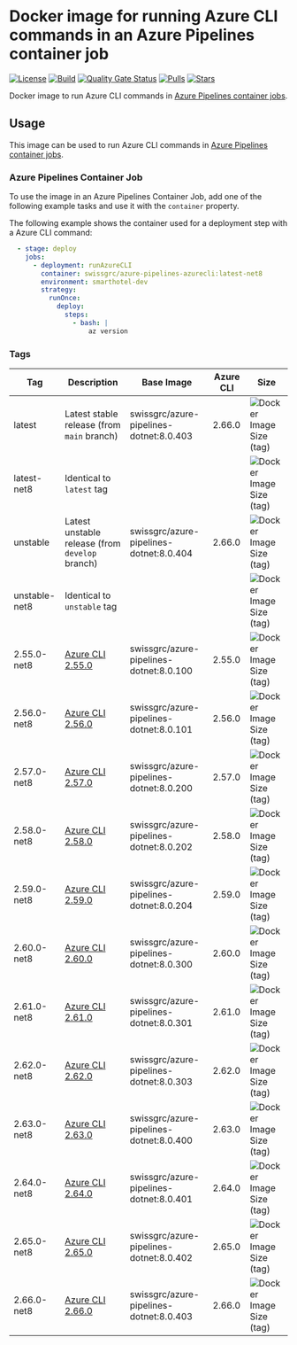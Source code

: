 # Docker image for running Azure CLI commands in an Azure Pipelines container job

<!-- markdownlint-disable MD013 -->
[![License](https://img.shields.io/badge/license-MIT-blue.svg?style=flat-square)](https://github.com/swissgrc/docker-azure-pipelines-azurecli-net8/blob/main/LICENSE) [![Build](https://img.shields.io/github/actions/workflow/status/swissgrc/docker-azure-pipelines-azurecli-net8/publish.yml?branch=develop&style=flat-square)](https://github.com/swissgrc/docker-azure-pipelines-azurecli-net8/actions/workflows/publish.yml) [![Quality Gate Status](https://sonarcloud.io/api/project_badges/measure?project=swissgrc_docker-azure-pipelines-azurecli-net8&metric=alert_status)](https://sonarcloud.io/summary/new_code?id=swissgrc_docker-azure-pipelines-azurecli-net8) [![Pulls](https://img.shields.io/docker/pulls/swissgrc/azure-pipelines-azurecli.svg?style=flat-square)](https://hub.docker.com/r/swissgrc/azure-pipelines-azurecli) [![Stars](https://img.shields.io/docker/stars/swissgrc/azure-pipelines-azurecli.svg?style=flat-square)](https://hub.docker.com/r/swissgrc/azure-pipelines-azurecli)
<!-- markdownlint-restore -->

Docker image to run Azure CLI commands in [Azure Pipelines container jobs].

## Usage

This image can be used to run Azure CLI commands in [Azure Pipelines container jobs].

### Azure Pipelines Container Job

To use the image in an Azure Pipelines Container Job, add one of the following example tasks and use it with the `container` property.

The following example shows the container used for a deployment step with a Azure CLI command:

```yaml
  - stage: deploy
    jobs:
      - deployment: runAzureCLI
        container: swissgrc/azure-pipelines-azurecli:latest-net8
        environment: smarthotel-dev
        strategy:
          runOnce:
            deploy:
              steps:
                - bash: |
                    az version
```

### Tags

| Tag           | Description                                                                                               | Base Image                                | Azure CLI | Size                                                                                                                                   |
|---------------|-----------------------------------------------------------------------------------------------------------|-------------------------------------------|-----------|----------------------------------------------------------------------------------------------------------------------------------------|
| latest        | Latest stable release (from `main` branch)                                                                | swissgrc/azure-pipelines-dotnet:8.0.403   | 2.66.0    | ![Docker Image Size (tag)](https://img.shields.io/docker/image-size/swissgrc/azure-pipelines-azurecli/latest?style=flat-square)        |
| latest-net8   | Identical to `latest` tag                                                                                 |                                           |           | ![Docker Image Size (tag)](https://img.shields.io/docker/image-size/swissgrc/azure-pipelines-azurecli/latest-net8?style=flat-square)   |
| unstable      | Latest unstable release (from `develop` branch)                                                           | swissgrc/azure-pipelines-dotnet:8.0.404   | 2.66.0    | ![Docker Image Size (tag)](https://img.shields.io/docker/image-size/swissgrc/azure-pipelines-azurecli/unstable?style=flat-square)      |
| unstable-net8 | Identical to `unstable` tag                                                                               |                                           |           | ![Docker Image Size (tag)](https://img.shields.io/docker/image-size/swissgrc/azure-pipelines-azurecli/unstable-net8?style=flat-square) |
| 2.55.0-net8   | [Azure CLI 2.55.0](https://learn.microsoft.com/en-us/cli/azure/release-notes-azure-cli#december-05-2023)  | swissgrc/azure-pipelines-dotnet:8.0.100   | 2.55.0    | ![Docker Image Size (tag)](https://img.shields.io/docker/image-size/swissgrc/azure-pipelines-azurecli/2.55.0-net8?style=flat-square)   |
| 2.56.0-net8   | [Azure CLI 2.56.0](https://learn.microsoft.com/en-us/cli/azure/release-notes-azure-cli#january-09-2024)   | swissgrc/azure-pipelines-dotnet:8.0.101   | 2.56.0    | ![Docker Image Size (tag)](https://img.shields.io/docker/image-size/swissgrc/azure-pipelines-azurecli/2.56.0-net8?style=flat-square)   |
| 2.57.0-net8   | [Azure CLI 2.57.0](https://learn.microsoft.com/en-us/cli/azure/release-notes-azure-cli#february-06-2024)  | swissgrc/azure-pipelines-dotnet:8.0.200   | 2.57.0    | ![Docker Image Size (tag)](https://img.shields.io/docker/image-size/swissgrc/azure-pipelines-azurecli/2.57.0-net8?style=flat-square)   |
| 2.58.0-net8   | [Azure CLI 2.58.0](https://learn.microsoft.com/en-us/cli/azure/release-notes-azure-cli#march-05-2024)     | swissgrc/azure-pipelines-dotnet:8.0.202   | 2.58.0    | ![Docker Image Size (tag)](https://img.shields.io/docker/image-size/swissgrc/azure-pipelines-azurecli/2.58.0-net8?style=flat-square)   |
| 2.59.0-net8   | [Azure CLI 2.59.0](https://learn.microsoft.com/en-us/cli/azure/release-notes-azure-cli#april-02-2024)     | swissgrc/azure-pipelines-dotnet:8.0.204   | 2.59.0    | ![Docker Image Size (tag)](https://img.shields.io/docker/image-size/swissgrc/azure-pipelines-azurecli/2.59.0-net8?style=flat-square)   |
| 2.60.0-net8   | [Azure CLI 2.60.0](https://learn.microsoft.com/en-us/cli/azure/release-notes-azure-cli#april-30-2024)     | swissgrc/azure-pipelines-dotnet:8.0.300   | 2.60.0    | ![Docker Image Size (tag)](https://img.shields.io/docker/image-size/swissgrc/azure-pipelines-azurecli/2.60.0-net8?style=flat-square)   |
| 2.61.0-net8   | [Azure CLI 2.61.0](https://learn.microsoft.com/en-us/cli/azure/release-notes-azure-cli#may-21-2024)       | swissgrc/azure-pipelines-dotnet:8.0.301   | 2.61.0    | ![Docker Image Size (tag)](https://img.shields.io/docker/image-size/swissgrc/azure-pipelines-azurecli/2.61.0-net8?style=flat-square)   |
| 2.62.0-net8   | [Azure CLI 2.62.0](https://learn.microsoft.com/en-us/cli/azure/release-notes-azure-cli#july-09-2024)      | swissgrc/azure-pipelines-dotnet:8.0.303   | 2.62.0    | ![Docker Image Size (tag)](https://img.shields.io/docker/image-size/swissgrc/azure-pipelines-azurecli/2.62.0-net8?style=flat-square)   |
| 2.63.0-net8   | [Azure CLI 2.63.0](https://learn.microsoft.com/en-us/cli/azure/release-notes-azure-cli#august-06-2024)    | swissgrc/azure-pipelines-dotnet:8.0.400   | 2.63.0    | ![Docker Image Size (tag)](https://img.shields.io/docker/image-size/swissgrc/azure-pipelines-azurecli/2.63.0-net8?style=flat-square)   |
| 2.64.0-net8   | [Azure CLI 2.64.0](https://learn.microsoft.com/en-us/cli/azure/release-notes-azure-cli#september-03-2024) | swissgrc/azure-pipelines-dotnet:8.0.401   | 2.64.0    | ![Docker Image Size (tag)](https://img.shields.io/docker/image-size/swissgrc/azure-pipelines-azurecli/2.64.0-net8?style=flat-square)   |
| 2.65.0-net8   | [Azure CLI 2.65.0](https://learn.microsoft.com/en-us/cli/azure/release-notes-azure-cli#october-01-2024)   | swissgrc/azure-pipelines-dotnet:8.0.402   | 2.65.0    | ![Docker Image Size (tag)](https://img.shields.io/docker/image-size/swissgrc/azure-pipelines-azurecli/2.65.0-net8?style=flat-square)   |
| 2.66.0-net8   | [Azure CLI 2.66.0](https://learn.microsoft.com/en-us/cli/azure/release-notes-azure-cli#november-05-2024)  | swissgrc/azure-pipelines-dotnet:8.0.403   | 2.66.0    | ![Docker Image Size (tag)](https://img.shields.io/docker/image-size/swissgrc/azure-pipelines-azurecli/2.66.0-net8?style=flat-square)   |

[Azure Pipelines container jobs]: https://docs.microsoft.com/en-us/azure/devops/pipelines/process/container-phases
